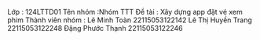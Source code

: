 Lớp : 124LTTD01 Tên nhóm :Nhóm TTT Đề tài : Xây dựng app đặt vé xem phim Thành viên nhóm : Lê Minh Toàn 22115053122142 Lê Thị Huyền Trang 22115053122248 Đặng Phước Thạnh 22115053122246
